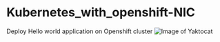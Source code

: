 # Kubernetes_with_openshift-NIC
Deploy Hello world application on Openshift cluster
![Image of Yaktocat](https://github.com/mahsankhaan/Kubernetes_with_openshift_nic/images/hi.png)
